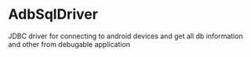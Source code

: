 # AdbSqlDriver
JDBC driver for connecting to android devices and get all db information and other from debugable application
